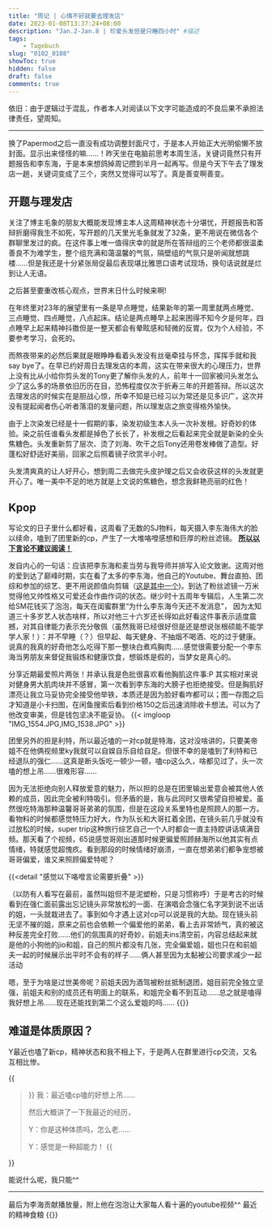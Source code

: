 ```yaml
---
title: "周记 | 心情不好就要去理发店"
date: 2023-01-08T13:37:24+08:00
description: "Jan.2-Jan.8 | 珍爱头发但是只睡四小时" #描述
tags: 
    - Tagebuch
slug: "0102_0108"
showToc: true
hidden: false
draft: false
comments: true
---
```


依旧：由于逻辑过于混乱，作者本人对阅读以下文字可能造成的不良后果不承担法律责任，望周知。

---

换了Papermod之后一直没有成功调整封面尺寸，于是本人开始正大光明偷懒不放封面。显示出来怪怪的嘛……！昨天坐在电脑前思考本周生活，关键词竟然只有开题报告和李东海，于是本来想鸽掉周记攒到半月一起再写。但是今天下午去了理发店一趟，关键词变成了三个，突然又觉得可以写了。真是善变啊善变。

## 开题与理发店
关注了博主毛象的朋友大概能发现博主本人这周精神状态十分堪忧，开题报告和答辩折磨得我生不如死，写开题的几天里光毛象就发了32条，更不用说在微信各个群聊里发过的疯。在这件事上唯一值得庆幸的就是所在答辩组的三个老师都很温柔善良不为难学生，整个组充满和蔼温馨的气氛，隔壁组的气氛只是听闻就想跳楼……但是我还是十分紧张局促最后表现堪比雅思口语考试现场，换句话说就是烂到让人无语。

之后甚至要重改核心观点，世界末日什么时候来啊!

在年终里对23年的展望里有一条是早点睡觉，结果新年的第一周里就两点睡觉、三点睡觉、四点睡觉，八点起床。结论是两点睡早上起来困得不知今夕是何年，四点睡早上起来精神抖擞但是一整天都会有晕眩感和轻微的反胃。仅为个人经验，不要参考学习，会死的。

而熬夜带来的必然后果就是眼睁睁看着头发没有丝毫牵挂与怀念，挥挥手就和我say bye了。在早已约好周日去理发店的本周，这实在带来很大的心理压力，世界上没有比从小给你剪头发的Tony更了解你头发的人，前年十一回家被问头发怎么少了这么多的场景依旧历历在目，恐怖程度仅次于折寿三年的开题答辩。所以这次去理发店的时候实在是胆战心惊，所幸不知是已经习以为常还是见多识广，这次并没有提起闻者伤心听者落泪的发量问题，所以理发店之旅变得格外愉快。

由于上次染发已经是十一假期的事，染发初级生本人头一次补发根。好奇妙的体验。染之前任谁看头发都是掉色了长长了，补发根之后看起来完全就是新染的全头焦糖色。头发重新剪了层次、烫了刘海、吹干之后Tony还用卷发棒做了造型。好蓬松好舒适好美丽，回家之后照着镜子欣赏半小时。

头发清爽真的让人好开心，想到周二去做完头皮护理之后又会收获这样的头发就更开心了。唯一美中不足的地方就是上文说的焦糖色，想念我鲜艳亮丽的红色！

## Kpop
写论文的日子里什么都好看，这周看了无数的SJ物料，每天摄入李东海伟大的脸以续命，嗑到了团里新的cp，产生了一大堆咯噔感想和巨厚的粉丝滤镜。 <u>**所以以下言论不建议阅读！**</u>

发自内心的一句话：应该把李东海和麦当劳与我导师并排写入论文致谢。这周对他的爱到达了巅峰时期，实在看了太多的李东海，他自己的Youtube、舞台直拍、团综和参加的综艺、更不用说颜值向剪辑（[这是其中一个](https://www.bilibili.com/video/BV1k34y1j7J5/))。到达了粉丝滤镜一万米觉得他又帅性格又可爱还会作曲作词的状态。继少时十五周年专辑后，人生第二次给SM花钱买了泡泡，每天在闺蜜群里“为什么李东海今天还不发消息”， 因为太知道三十多岁艺人状态啥样，所以对他三十六岁还长得如此好看这件事表示适度震撼，对其自律能力表示充分敬佩（虽然我哥已经很好但是还是想说张根硕能不能学学人家！）：并不早睡（？）但早起、每天健身、不抽烟不喝酒、吃的过于健康。说真的我真的好奇他怎么吃得下那一整块白煮鸡胸肉……感觉很需要分配一个李东海当男朋友来督促我锻炼和健康饮食，想锻炼是假的，当梦女是真心的。

分享近期最爱照片两张！并承认我是色批很喜欢看他胸肌这件事:P 其实相对来说对健身男大肌肉块并不感冒，第一次看到李东海的大膀子也拒绝接受。但是胸肌好漂亮让我立马妥协完全接受他举铁，本质还是因为脸好看咋都可以；图一存图之后才知道是小卡扫图，在闲鱼搜索后看到价格150之后迅速消除收卡想法。可以为了他改变审美，但是钱包坚决不能妥协。
{{< imgloop "IMG_1554.JPG,IMG_1538.JPG" >}}

团里另外的担是利特，所以最近嗑的一对cp就是特海，这对没啥讲的，只要美帝姐不在他俩视频里ky我就可以自娱自乐自给自足。但很不幸的是嗑到了利特和已经退队的强仁……这真是断头饭吃一顿少一顿，嗑cp这么久，啥都见过了，头一次嗑的想上吊……很难形容……

因为无法拒绝向别人释放爱意的魅力，所以担的总是在团里输出爱意会被其他人依赖的成员，因此完全被利特吸引。但矛盾的是，我与此同时又很希望自担被爱。虽然很吃特海那种温馨哥哥弟弟的氛围，但是在这段关系里特也是照顾人的那一方。看物料的时候都感觉特压力好大，作为队长和大哥扛着全团，在镜头前几乎就没有过放松的时候，super trip这种旅行综艺自己一个人时都会一直主持腔讲话填满音频。那天看了个视频，65说感觉哥刚出道那时候更偏爱照顾赫海所以他其实有点情绪，特就感觉超愧疚。看到那段的时候情绪好崩溃，一直在想弟弟们都争宠想被哥哥偏爱，谁又来照顾偏爱特呢？

{{<detail "感觉以下咯噔言论需要折叠" >}}

（以防有人看写在最前，虽然叫姐但不是泥塑粉，只是习惯称呼）于是考古的时候看到在强仁面前露出忘记镜头非常放松的一面、在演唱会念强仁名字哭到说不出话的姐，一头就栽进去了。事到如今才遇上这对cp可以说是我的大劫。现在镜头前无坚不摧的姐，原来之前也会依赖一个偏爱他的弟弟，看上去非常娇气，真的被这种反差完全打败……他们的氛围真的好奇妙，前姐夫ins清空前，内容总结起来就是他的小狗他的jio和姐，自己的照片都没有几张，完全偏爱姐，姐也只在和前姐夫一起的时候展示出平时不会有的样子……俩人甚至因为太黏被公司要求减少一起活动

嗯，至于为啥是过世美帝呢？前姐夫因为酒驾被粉丝抵制退团，姐目前完全独立坚强，前姐夫和别的成员还有明面上的联系，和姐完全看不到互动……总之就是嗑得我好想上吊……现在还能找到第二个这么爱姐的吗……
{{</detail>}}

## 难道是体质原因？
Y最近也嗑了新cp，精神状态和我不相上下，于是两人在群里进行cp交流，又名互相比惨。

{{<blockquote>}}
我：最近嗑cp嗑的好想上吊……

然后大概讲了一下我最近的经历，

Y：你是这种体质吗，怎么老……

Y：感觉是一种超能力！
{{</blockquote>}}

能说什么呢，我只能^^

---


最后为李海贡献播放量，附上他在泡泡让大家每人看十遍的youtube视频^^ 最近的精神食粮
{{<youtube w49TkgStmIQ>}}